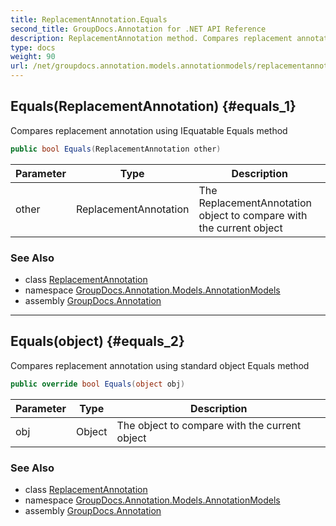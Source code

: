 ```yaml
---
title: ReplacementAnnotation.Equals
second_title: GroupDocs.Annotation for .NET API Reference
description: ReplacementAnnotation method. Compares replacement annotation using IEquatable Equals method
type: docs
weight: 90
url: /net/groupdocs.annotation.models.annotationmodels/replacementannotation/equals/
---
```

## Equals(ReplacementAnnotation) {#equals_1}

Compares replacement annotation using IEquatable Equals method

```csharp
public bool Equals(ReplacementAnnotation other)
```

| Parameter | Type | Description |
| --- | --- | --- |
| other | ReplacementAnnotation | The ReplacementAnnotation object to compare with the current object |

### See Also

* class [ReplacementAnnotation](../)
* namespace [GroupDocs.Annotation.Models.AnnotationModels](../../replacementannotation/)
* assembly [GroupDocs.Annotation](../../../)

---

## Equals(object) {#equals_2}

Compares replacement annotation using standard object Equals method

```csharp
public override bool Equals(object obj)
```

| Parameter | Type | Description |
| --- | --- | --- |
| obj | Object | The object to compare with the current object |

### See Also

* class [ReplacementAnnotation](../)
* namespace [GroupDocs.Annotation.Models.AnnotationModels](../../replacementannotation/)
* assembly [GroupDocs.Annotation](../../../)


